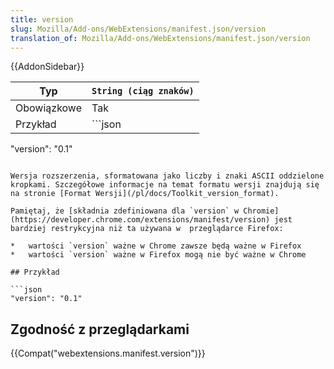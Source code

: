 ```yaml
---
title: version
slug: Mozilla/Add-ons/WebExtensions/manifest.json/version
translation_of: Mozilla/Add-ons/WebExtensions/manifest.json/version
---
```

{{AddonSidebar}}

| Typ         | `String (ciąg znaków)` |
| ----------- | ---------------------- |
| Obowiązkowe | Tak                    |
| Przykład    | ```json                |

"version": "0.1"

````|

Wersja rozszerzenia, sformatowana jako liczby i znaki ASCII oddzielone kropkami. Szczegółowe informacje na temat formatu wersji znajdują się na stronie [Format Wersji](/pl/docs/Toolkit_version_format).

Pamiętaj, że [składnia zdefiniowana dla `version` w Chromie](https://developer.chrome.com/extensions/manifest/version) jest bardziej restrykcyjna niż ta używana w  przeglądarce Firefox:

*   wartości `version` ważne w Chrome zawsze będą ważne w Firefox
*   wartości `version` ważne w Firefox mogą nie być ważne w Chrome

## Przykład

```json
"version": "0.1"
````

## Zgodność z przeglądarkami

{{Compat("webextensions.manifest.version")}}

